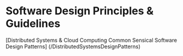 # Software Design Principles &amp; Guidelines
[Distributed Systems & Cloud Computing Common Sensical Software Design Patterns] (/DistributedSystemsDesignPatterns)

